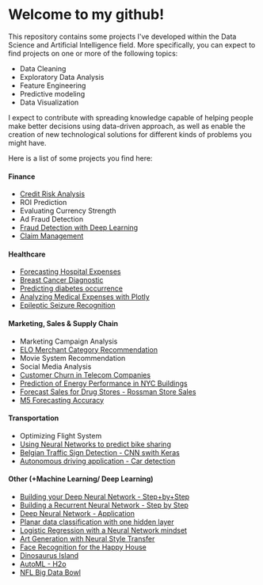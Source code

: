 
# Welcome to my github!


This repository contains some projects I've developed within the Data Science and Artificial Intelligence field. More specifically, you can expect to find projects  on one or more of the following topics:
  * Data Cleaning
  * Exploratory Data Analysis
  * Feature Engineering
  * Predictive modeling
  * Data Visualization

I expect to contribute with spreading  knowledge capable of helping people make better decisions using data-driven approach, as well as enable the creation of new technological solutions for different kinds of problems you might have.

Here is a list of some projects you find here:

#### Finance 

- [Credit Risk Analysis](https://github.com/dmiekoar/Projects/blob/master/Credit%20Risk%20Analysis.ipynb)
- ROI Prediction
- Evaluating Currency Strength
- Ad Fraud Detection
- [Fraud Detection with Deep Learning](https://github.com/dmiekoar/Projects/blob/master/Fraud%20Detection%20with%20Deep%20Learning.ipynb)
- [Claim Management](https://github.com/dmiekoar/bnp_paribas_cardif_claims_management)


#### Healthcare
- [Forecasting Hospital Expenses](https://github.com/dmiekoar/Projects/blob/master/Forecasting%20Hospital%20Expenses.ipynb)
- [Breast Cancer Diagnostic](https://github.com/dmiekoar/Projects/blob/master/Breast%20Cancer%20Diagnostic.ipynb)
- [Predicting diabetes occurrence](https://github.com/dmiekoar/Projects/blob/master/Predicting%20diabetes%20occurrence.ipynb)
- [Analyzing Medical Expenses with Plotly](https://github.com/dmiekoar/medical_expenses_using_plotly)
- [Epileptic Seizure Recognition](https://github.com/dmiekoar/epileptic_seizure_recognition)


#### Marketing, Sales & Supply Chain
- Marketing Campaign Analysis
- [ELO Merchant Category Recommendation](https://github.com/dmiekoar/DSA/tree/master/ELO%20Merchant%20Category%20Recommendation)
- Movie System Recommendation
- Social Media Analysis
- [Customer Churn in Telecom Companies](https://github.com/dmiekoar/Projects/blob/master/Customer%20Churn%20in%20Telecom%20Companies.ipynb)
- [Prediction of Energy Performance in NYC Buildings](https://github.com/dmiekoar/DSA/blob/master/Predicting%20ENERGY%20STAR%20Score.ipynb)
- [Forecast Sales for Drug Stores - Rossman Store Sales](https://github.com/dmiekoar/Projects/blob/master/Rossman%20Store%20Sales.ipynb)
- [M5 Forecasting Accuracy](https://github.com/dmiekoar/m5_forecasting_accuracy)

#### Transportation
- Optimizing Flight System
- [Using Neural Networks to predict bike sharing](https://github.com/dmiekoar/Projects/blob/master/Using%20Neural%20Networks%20to%20predict%20bike%20sharing.ipynb)
- [Belgian Traffic Sign Detection - CNN swith Keras](https://github.com/dmiekoar/Projects/blob/master/Belgian%20Traffic%20Sign%20Detection%20with%20Keras/Belgian%20Traffic%20Sign%20Detection%20with%20Keras.ipynb)
- [Autonomous driving application - Car detection](https://github.com/dmiekoar/Deep-Learning-Specialization/blob/master/Convolutional%20Neural%20Networks/Week3/Autonomous%2Bdriving%2Bapplication%2B-%2BCar%2Bdetection%2B-%2Bv3.ipynb)

#### Other (+Machine Learning/ Deep Learning)
- [Building your Deep Neural Network - Step+by+Step](https://github.com/dmiekoar/Deep-Learning-Specialization/blob/master/Neural%20Networks%20and%20Deep%20Learning/Week%204/Building%20your%20Deep%20Neural%20Network%20-%20Step%20by%20Step/Building%2Byour%2BDeep%2BNeural%2BNetwork%2B-%2BStep%2Bby%2BStep%2Bv8.ipynb)
- [Building a Recurrent Neural Network - Step by Step](https://github.com/dmiekoar/Deep-Learning-Specialization/blob/master/Sequence%20Models/Week1/Building%2Ba%2BRecurrent%2BNeural%2BNetwork%2B-%2BStep%2Bby%2BStep%2B-%2Bv3.ipynb)
- [Deep Neural Network - Application](https://github.com/dmiekoar/Deep-Learning-Specialization/blob/master/Neural%20Networks%20and%20Deep%20Learning/Week%204/Deep%20Neural%20Network%20Application%20-%20Image%20Classification/Deep%2BNeural%2BNetwork%2B-%2BApplication%2Bv8.ipynb)
- [Planar data classification with one hidden layer](https://github.com/dmiekoar/Deep-Learning-Specialization/blob/master/Neural%20Networks%20and%20Deep%20Learning/Week%203/Planar%20data%20classification%20with%20one%20hidden%20layer/Planar%2Bdata%2Bclassification%2Bwith%2Bone%2Bhidden%2Blayer%2Bv5.ipynb)
- [Logistic Regression with a Neural Network mindset](https://github.com/dmiekoar/Deep-Learning-Specialization/blob/master/Neural%20Networks%20and%20Deep%20Learning/Week%202/Logistic%20Regression%20as%20a%20Neural%20Network/Logistic%2BRegression%2Bwith%2Ba%2BNeural%2BNetwork%2Bmindset%2Bv6.ipynb)
- [Art Generation with Neural Style Transfer](https://github.com/dmiekoar/Deep-Learning-Specialization/blob/master/Convolutional%20Neural%20Networks/Week4/Art%2BGeneration%2Bwith%2BNeural%2BStyle%2BTransfer%2B-%2Bv2.ipynb)
- [Face Recognition for the Happy House](https://github.com/dmiekoar/Deep-Learning-Specialization/blob/master/Convolutional%20Neural%20Networks/Week4/Face%2BRecognition%2Bfor%2Bthe%2BHappy%2BHouse%2B-%2Bv3.ipynb)
- [Dinosaurus Island](https://github.com/dmiekoar/Deep-Learning-Specialization/blob/master/Sequence%20Models/Week1/Dinosaurus%2BIsland%2B--%2BCharacter%2Blevel%2Blanguage%2Bmodel%2Bfinal%2B-%2Bv3.ipynb)
- [AutoML - H2o](https://github.com/dmiekoar/AutoML_tests)
- [NFL Big Data Bowl](https://github.com/dmiekoar/kaggle_nfl_big_data_bowl)

